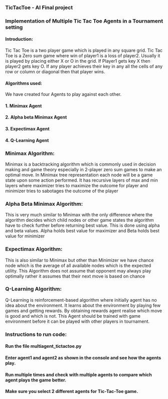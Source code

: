 ### TicTacToe - AI Final project

### Implementation of Multiple Tic Tac Toe Agents in a Tournament setting

#### Introduction:
Tic Tac Toe is a two player game which is played in any square grid. Tic Tac Toe is a Zero sum game where win of player1 is a loss of player2. Usually it is played by placing either X or O in the grid. If Player1 gets key X then player2 gets key O. If any player achieves their key in any all the cells of any row or column or diagonal then that player wins.

#### Algorithms used:
We have created four Agents to play against each other.

#### 1. Minimax Agent
#### 2. Alpha beta Minimax Agent
#### 3. Expectimax Agent
#### 4. Q-Learning Agent

### Minimax Algorithm:
Minimax is a backtracking algorithm which is commonly used in decision making and game theory especially in 2-player zero sum games to make an optimal move. In Minimax tree representation each node will be a game state upon some action performed. It has recursive layers of max and min layers where maximizer tries to maximize the outcome for player and minimizer tries to sabotages the outcome of the player

### Alpha Beta Minimax Algorithm:
This is very much similar to Minimax with the only difference where the algorithm decides which child nodes or other game states the algorithm have to check further before returning best value. This is done using alpha and beta values. Alpha holds best value for maximizer and Beta holds best value for minimizer

### Expectimax Algorithm:
This is also similar to Minimax but other than Minimizer we have chance node which is the average of all available nodes which is the expected utility. This Algorithm does not assume that opponent may always play optimally rather it assumes that their next move is based on chance

### Q-Learning Algorithm:
Q-Learning is reinforcement-based algorithm where initially agent has no idea about the environment. It learns about the environment by playing few games and getting rewards. By obtaining rewards agent realise which move is good and which is not. This Agent should be trained with game environment before it can be played with other players in tournament.

### Instructions to run code:
#### Run the file multiagent_tictactoe.py
#### Enter agent1 and agent2 as shown in the console and see how the agents play.
#### Run multiple times and check with multiple agents to compare which agent plays the game better.
#### Make sure you select 2 different agents for Tic-Tac-Toe game.


